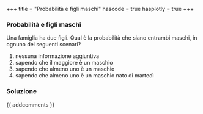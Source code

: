 +++
title = "Probabilità e figli maschi"
hascode = true
hasplotly = true
+++

### Probabilità e figli maschi
Una famiglia ha due figli. Qual è la probabilità che siano entrambi maschi, in ognuno dei seguenti scenari?
1. nessuna informazione aggiuntiva
2. sapendo che il maggiore è un maschio
3. sapendo che almeno uno è un maschio
4. sapendo che almeno uno è un maschio nato di martedì

### Soluzione


{{ addcomments }}